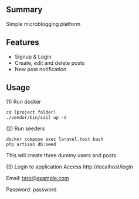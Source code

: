 ## Summary
Simple microblogging platform

## Features
- Signup & Login
- Create, edit and delete posts
- New post notification

## Usage
(1) Run docker
```
cd [project folder]
./vendor/bin/sail up -d
```

(2) Run seeders
```
docker compose exec laravel.test bash
php artisan db:seed
```
This will create three dummy users and posts.

(3) Login to application
Access http://localhost/login

Email: taro@example.com

Password: password